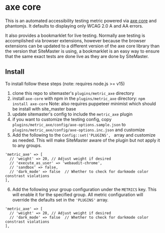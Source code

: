 # axe core

This is an automated accessibility testing metric powered via [axe core](https://github.com/dequelabs/axe-core) and phantomjs. It defaults to displaying only WCAG 2.0 A and AA errors.

It also provides a bookmarklet for live testing. Normally axe testing is accomplished via browser extensions, however because the browser extensions can be updated to a different version of the axe core library than the version that SiteMaster is using, a bookmarklet is an easy way to ensure that the same exact tests are done live as they are done by SiteMaster.

## Install
To install follow these steps (note: requires node.js >= v15)

1. clone this repo to sitemaster's `plugins/metric_axe` directory
2. install `axe-core` with npm in the `plugins/metric_axe` directory: `npm install axe-core` Note: also requires puppeteer minimist which should be install with site_master base
3. update sitemaster's config to include the `metric_axe` plugin
4. if you want to customize the testing config, copy `plugins/metric_axe/config/axe-options.sample.json` to `plugins/metric_axe/config/axe-options.inc.json` and customize
5. Add the following to the `Config::set('PLUGINS', ` array and customize as needed. This will make SiteMaster aware of the plugin but not apply it to any groups.
```
'metric_axe' => [
  // 'weight' => 20, // Adjust weight if desired
  // 'execute_as_user' => 'webaudit-chrome',
  // 'sandbox' => false,
  // 'dark_mode' => false  // Whether to check for darkmode color constrast violations
],
```
6. Add the following your group configuration under the `METRICS` key. This will enable it for the specified group. All metric configuration will override the defaults set in the `'PLUGINS'` array.
```
'metric_axe' => [
  // 'weight' => 20, // Adjust weight if desired
  // 'dark_mode' => false  // Whether to check for darkmode color constrast violations
],
```
